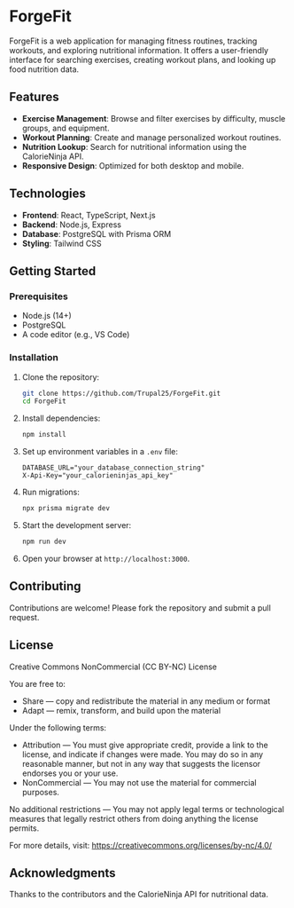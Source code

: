 # ForgeFit

ForgeFit is a web application for managing fitness routines, tracking workouts, and exploring nutritional information. It offers a user-friendly interface for searching exercises, creating workout plans, and looking up food nutrition data.

## Features

- **Exercise Management**: Browse and filter exercises by difficulty, muscle groups, and equipment.
- **Workout Planning**: Create and manage personalized workout routines.
- **Nutrition Lookup**: Search for nutritional information using the CalorieNinja API.
- **Responsive Design**: Optimized for both desktop and mobile.

## Technologies

- **Frontend**: React, TypeScript, Next.js
- **Backend**: Node.js, Express
- **Database**: PostgreSQL with Prisma ORM
- **Styling**: Tailwind CSS

## Getting Started

### Prerequisites

- Node.js (14+)
- PostgreSQL
- A code editor (e.g., VS Code)

### Installation

1. Clone the repository:

   ```bash
   git clone https://github.com/Trupal25/ForgeFit.git
   cd ForgeFit
   ```

2. Install dependencies:

   ```bash
   npm install
   ```

3. Set up environment variables in a `.env` file:

   ```plaintext
   DATABASE_URL="your_database_connection_string"
   X-Api-Key="your_calorieninjas_api_key"
   ```

4. Run migrations:

   ```bash
   npx prisma migrate dev
   ```

5. Start the development server:

   ```bash
   npm run dev
   ```

6. Open your browser at `http://localhost:3000`.

## Contributing

Contributions are welcome! Please fork the repository and submit a pull request.

## License

Creative Commons NonCommercial (CC BY-NC) License

You are free to:

- Share — copy and redistribute the material in any medium or format
- Adapt — remix, transform, and build upon the material

Under the following terms:

- Attribution — You must give appropriate credit, provide a link to the license, and indicate if changes were made. You may do so in any reasonable manner, but not in any way that suggests the licensor endorses you or your use.
- NonCommercial — You may not use the material for commercial purposes.

No additional restrictions — You may not apply legal terms or technological measures that legally restrict others from doing anything the license permits.

For more details, visit: https://creativecommons.org/licenses/by-nc/4.0/

## Acknowledgments

Thanks to the contributors and the CalorieNinja API for nutritional data.
